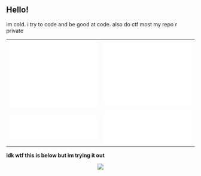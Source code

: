## Hello!

im cold. i try to code and be good at code. also do ctf 
most my repo r private

<table>
  <tr>
    <td><img src="metrics/metrics.base.svg" alt="🗃️ Base content"></td>
    <td><img src="metrics/metrics.isocalendar.svg" alt="📅 Isometric commit calendar"></td>
  </tr>
  <tr>
    <td><img src="metrics/metrics.languages.svg" alt="🈷️ Languages activity"></td>
    <td><img src="metrics/metrics.stargazers.svg" alt="✨ Stargazers"></td>
  </tr>
</table>

**idk wtf this is below but im trying it out**

<p align="center">
  <img src="https://count.getloli.com/@colding10" />
</p>

